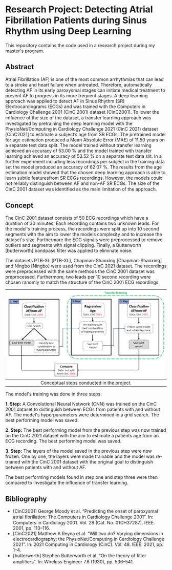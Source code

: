 # Research Project: Detecting Atrial Fibrillation Patients during Sinus Rhythm using Deep Learning

This repository contains the code used in a research project during my master's program.


## Abstract

Atrial Fibrillation (AF) is one of the most common arrhythmias that can lead to a stroke and heart failure when untreated.
Therefore, automatically detecting AF in its early paroxysmal stages can initiate medical treatment to prevent AF to progress in its more frequent stages.
A deep learning approach was applied to detect AF in Sinus Rhythm (SR) Electrocardiograms (ECGs) and was trained with the Computers in Cardiology Challenge 2001 (CinC 2001) dataset [CinC2001].
To lower the inﬂuence of the size of the dataset, a transfer learning approach was investigated by pretraining the deep learning model with the PhysioNet/Computing in Cardiology Challenge 2021 (CinC 2021) dataset [CinC2021] to estimate a subject’s age from SR ECGs.
The pretrained model for age estimation produced a Mean Absolute Error (MAE) of 11.50 years on a separate test data split.
The model trained without transfer learning achieved an accuracy of 53.00 % and the model trained with transfer learning achieved an accuracy of 53.52 % on a separate test data slit.
In a further experiment including less recordings per subject in the training data set the model produced an accuracy of 62.07 %.
The results from the age estimation model showed that the chosen deep learning approach is able to learn subtle featuresfrom SR ECGs recordings.
However, the models could not reliably distinguish between AF and non-AF SR ECGs.
The size of the CinC 2001 dataset was identiﬁed as the main limitation of the approach.

## Concept

The CinC 2001 dataset consists of 50 ECG recordings which have a duration of 30 minutes.
Each recording contains two unknown leads.
For the model's training process, the recordings were split up into 10 second segments with the aim to lower the models complexity and to increase the dataset's size.
Furthermore the ECG signals were preprocessed to remove outliers and segments with signal clipping.
Finally, a Butterworth [butterworth] bandpass filter was applied to eliminate noise.

The datasets PTB-XL [PTB-XL], Chapman-Shaoxing [Chapman-Shaoxing] and Ningbo [Ningbo] were used from the CinC 2021 dataset.
The recordings were preprocessed with the same methods the CinC 2001 dataset was preprocessed.
Furthermore, two leads per 10 second recording were chosen ranomly to match the structure of the CinC 2001 ECG recordings.

|<img src="./img/concept.png" alt="drawing" width="700"/>|
|:--:|
|Conceptual steps conducted in the project.|




The model's training was done in three steps:

**1. Step:**
A Convolutional Neural Network (CNN) was trained on the CinC 2001 dataset to distinguish between ECGs from patients with and without AF.
The model's hyperparameters were determined in a grid search.
The best performing model was saved.

**2. Step:**
The best performing model from the previous step was now trained on the CinC 2021 dataset with the aim to estimate a patients age from an ECG recording.
The best performing model was saved.

**3. Step:**
The layers of the model saved in the previous step were now frozen.
One by one, the layers were made trainable and the model was re-trianed with the CinC 2001 dataset with the original goal to distinguish between patients with and without AF.

The best performing models found in step one and step three were then compared to investigate the influence of transfer learning.


## Bibliography 

- [CinC2001] George Moody et al. “Predicting the onset of paroxysmal atrial ﬁbrillation: The Computers in Cardiology Challenge 2001”. In: Computers in Cardiology 2001. Vol. 28 (Cat. No. 01CH37287). IEEE. 2001, pp. 113–116.
- [CinC2021] Matthew A Reyna et al. “Will two do? Varying dimensions in electrocardiography: the PhysioNet/Computing in Cardiology Challenge 2021”. In: 2021 Computing in Cardiology (CinC). Vol. 48. IEEE. 2021, pp. 1–4.
- [butterworth] Stephen Butterworth et al. “On the theory of ﬁlter ampliﬁers”. In: Wireless Engineer 7.6 (1930), pp. 536–541.